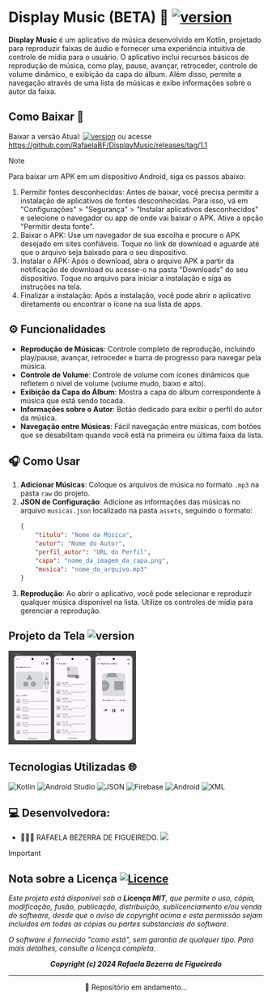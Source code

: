 # Display Music (BETA) 🎵 [![version](https://img.shields.io/badge/version-1.1-purple)][2]

**Display Music** é um aplicativo de música desenvolvido em Kotlin, projetado para reproduzir faixas de áudio e fornecer uma experiência intuitiva de controle de mídia para o usuário. O aplicativo inclui recursos básicos de reprodução de música, como play, pause, avançar, retroceder, controle de volume dinâmico, e exibição da capa do álbum. Além disso, permite a navegação através de uma lista de músicas e exibe informações sobre o autor da faixa.

## Como Baixar 📲

Baixar a versão Atual: [![version](https://img.shields.io/badge/version-1.1-purple)][2] ou acesse https://github.com/RafaelaBF/DisplayMusic/releases/tag/1.1

> [!NOTE]
> Para baixar um APK em um dispositivo Android, siga os passos abaixo:
>  1. Permitir fontes desconhecidas: Antes de baixar, você precisa permitir a instalação de aplicativos de fontes desconhecidas. Para isso, vá em "Configurações" > "Segurança" > "Instalar aplicativos desconhecidos" e selecione o navegador ou app de onde vai baixar o APK. Ative a opção "Permitir desta fonte".
>  2. Baixar o APK: Use um navegador de sua escolha e procure o APK desejado em sites confiáveis. Toque no link de download e aguarde até que o arquivo seja baixado para o seu dispositivo.
>  3. Instalar o APK: Após o download, abra o arquivo APK a partir da notificação de download ou acesse-o na pasta "Downloads" do seu dispositivo. Toque no arquivo para iniciar a instalação e siga as instruções na tela.
>  4. Finalizar a instalação: Após a instalação, você pode abrir o aplicativo diretamente ou encontrar o ícone na sua lista de apps.

## ⚙️ Funcionalidades

- **Reprodução de Músicas**: Controle completo de reprodução, incluindo play/pause, avançar, retroceder e barra de progresso para navegar pela música.
- **Controle de Volume**: Controle de volume com ícones dinâmicos que refletem o nível de volume (volume mudo, baixo e alto).
- **Exibição da Capa do Álbum**: Mostra a capa do álbum correspondente à música que está sendo tocada.
- **Informações sobre o Autor**: Botão dedicado para exibir o perfil do autor da música.
- **Navegação entre Músicas**: Fácil navegação entre músicas, com botões que se desabilitam quando você está na primeira ou última faixa da lista.

##  🎧 Como Usar

1. **Adicionar Músicas**: Coloque os arquivos de música no formato `.mp3` na pasta `raw` do projeto.
2. **JSON de Configuração**: Adicione as informações das músicas no arquivo `musicas.json` localizado na pasta `assets`, seguindo o formato:
    ```json
    {
        "titulo": "Nome da Música",
        "autor": "Nome do Autor",
        "perfil_autor": "URL do Perfil",
        "capa": "nome_da_imagem_da_capa.png",
        "musica": "nome_do_arquivo.mp3"
    }
    ```
3. **Reprodução**: Ao abrir o aplicativo, você pode selecionar e reproduzir qualquer música disponível na lista. Utilize os controles de mídia para gerenciar a reprodução.

## Projeto da Tela ![version](https://img.shields.io/badge/version-2.0-purple)
<img src="imgsReadme/TelasV2.0.png" width="50%" >

## Tecnologias Utilizadas 🌐

![Kotlin](https://img.shields.io/badge/kotlin-%237F52FF.svg?style=for-the-badge&logo=kotlin&logoColor=white)
![Android Studio](https://img.shields.io/badge/android%20studio-346ac1?style=for-the-badge&logo=android%20studio&logoColor=white)
![JSON](https://img.shields.io/badge/JSON-black?style=for-the-badge&logo=JSON%20web%20tokens)
![Firebase](https://img.shields.io/badge/firebase-a08021?style=for-the-badge&logo=firebase&logoColor=ffcd34)
![Android](https://img.shields.io/badge/Android-3DDC84?style=for-the-badge&logo=android&logoColor=white)
![XML](https://img.shields.io/badge/XML-D14836?style=for-the-badge&logo=JSON%20web%20tokens)

## 💻 Desenvolvedora:

- 👩🏻‍💻 RAFAELA BEZERRA DE FIGUEIREDO. <a href="https://github.com/RafaelaBF"><img  src="https://img.shields.io/badge/github-%23100000.svg?&style=for-the-badge&logo=github&logoColor=white&link=mailto:https://github.com/RafaelaBF" width="50"></a>

> [!IMPORTANT]
> 
> ## Nota sobre a Licença [![Licence](https://img.shields.io/github/license/Ileriayo/markdown-badges)](./LICENSE)
>
> *Este projeto está disponível sob a **Licença MIT**, que permite o uso, cópia, modificação, fusão, publicação, distribuição, sublicenciamento e/ou venda do software, desde que o aviso de copyright acima e esta permissão sejam incluídos em todas as cópias ou partes substanciais do software.*
>
> *O software é fornecido "como está", sem garantia de qualquer tipo. Para mais detalhes, consulte a licença completa.*
> 
> ***<p align="center">Copyright (c) 2024 Rafaela Bezerra de Figueiredo</p>***
> 
---

<p align="center">🚧 Repositório em andamento...</p>

[1]: https://github.com/RafaelaBF/DisplayMusic/blob/main/LICENSE
[2]: https://github.com/RafaelaBF/DisplayMusic/releases/tag/1.1
